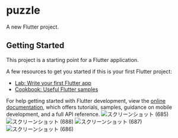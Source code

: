# puzzle

A new Flutter project.

## Getting Started

This project is a starting point for a Flutter application.

A few resources to get you started if this is your first Flutter project:

- [Lab: Write your first Flutter app](https://docs.flutter.dev/get-started/codelab)
- [Cookbook: Useful Flutter samples](https://docs.flutter.dev/cookbook)

For help getting started with Flutter development, view the
[online documentation](https://docs.flutter.dev/), which offers tutorials,
samples, guidance on mobile development, and a full API reference.
![スクリーンショット (685)](https://user-images.githubusercontent.com/42578480/179363859-a2704aee-b222-4d80-b61a-5fa9d8b7f3a8.png)
![スクリーンショット (688)](https://user-images.githubusercontent.com/42578480/179363861-78b604b9-e030-47a1-8700-add306573173.png)
![スクリーンショット (687)](https://user-images.githubusercontent.com/42578480/179363862-c6635682-a98c-43e7-a98d-c21d9282d1bc.png)
![スクリーンショット (686)](https://user-images.githubusercontent.com/42578480/179363863-c2bc1be2-5bb6-4de0-bdfe-db7682fb7b9a.png)
